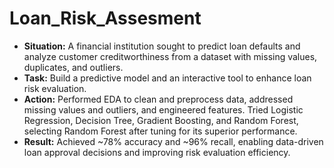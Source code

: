# Loan_Risk_Assesment
- **Situation:** A financial institution sought to predict loan defaults and analyze customer creditworthiness from a dataset with missing values, duplicates, and outliers.
- **Task:** Build a predictive model and an interactive tool to enhance loan risk evaluation.
- **Action:** Performed EDA to clean and preprocess data, addressed missing values and outliers, and engineered features. Tried Logistic Regression, Decision Tree, Gradient Boosting, and Random Forest, selecting Random Forest after tuning for its superior performance. 
- **Result:** Achieved ~78% accuracy and ~96% recall, enabling data-driven loan approval decisions and improving risk evaluation efficiency.
